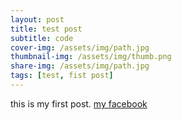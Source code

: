 ```yaml
---
layout: post
title: test post
subtitle: code
cover-img: /assets/img/path.jpg
thumbnail-img: /assets/img/thumb.png
share-img: /assets/img/path.jpg
tags: [test, fist post]
---
```


this is my first post. [my facebook](https://www.facebook.com/nhat.trinhminh.1/)